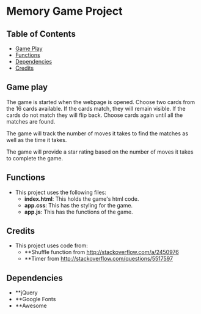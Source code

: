 # Memory Game Project



## Table of Contents


* [Game Play](#game-play)
* [Functions](#functions)
* [Dependencies](#Dependencies)
* [Credits](#Credits)



## Game play

The game is started when the webpage is opened.  Choose two cards from the 16 cards available.  If the cards match, they will remain visible.  If the cards do not match they will flip back.  Choose cards again until all the matches are found.

The game will track the number of moves it takes to find the matches as well as the time it takes.

The game will provide a star rating based on the number of moves it takes to complete the game.

## Functions
* This project uses the following files:
    * **index.html**: This holds the game's html code.
    * **app.css**: This has the styling for the game.
    * **app.js**: This has the functions of the game.

## Credits
* This project uses code from:
    * **Shuffle function from http://stackoverflow.com/a/2450976
    * **Timer from
    http://stackoverflow.com/questions/5517597

## Dependencies
  * **jQuery
  * **Google Fonts
  * **Awesome 
